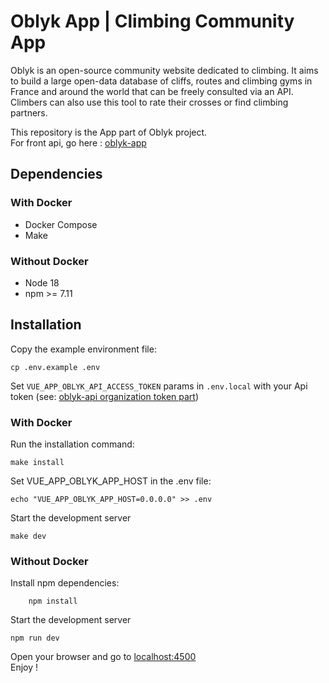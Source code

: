 # Oblyk App | Climbing Community App

Oblyk is an open-source community website dedicated to climbing. It aims to build a large open-data database of cliffs, routes and climbing gyms in France and around the world that can be freely consulted via an API. Climbers can also use this tool to rate their crosses or find climbing partners.

This repository is the App part of Oblyk project.  
For front api, go here : [oblyk-app](https://github.com/oblyk/oblyk-api)

## Dependencies

### With Docker

- Docker Compose
- Make

### Without Docker

- Node 18
- npm >= 7.11

## Installation

Copy the example environment file:

```shell
cp .env.example .env
```

Set `VUE_APP_OBLYK_API_ACCESS_TOKEN` params in `.env.local` with your Api token (see: [oblyk-api organization token part](https://github.com/oblyk/oblyk-api))

### With Docker

Run the installation command:

```shell
make install
```

Set VUE_APP_OBLYK_APP_HOST in the .env file:

```shell
echo "VUE_APP_OBLYK_APP_HOST=0.0.0.0" >> .env
```

Start the development server

```shell
make dev
```

### Without Docker

Install npm dependencies:

```shell
    npm install
```

Start the development server

```shell
npm run dev
```

Open your browser and go to [localhost:4500](http://localhost:4500/)  
Enjoy !

